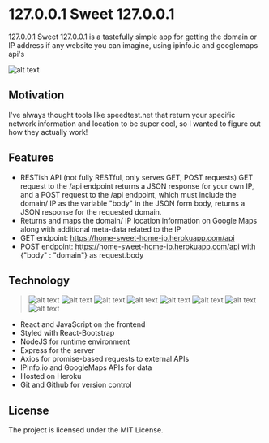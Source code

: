 # 127.0.0.1 Sweet 127.0.0.1

127.0.0.1 Sweet 127.0.0.1 is a tastefully simple app for getting the domain or IP address if any website you can imagine, using ipinfo.io and googlemaps api's

![alt text](https://github.com/MrRyanFloyd/home-sweet-127.0.0.1/tree/master/client/src/assets/home-sweet-home-desktop.png)

## Motivation

I've always thought tools like speedtest.net that return your specific network information and location to be super cool, so I wanted to figure out how they actually work!

## Features

- RESTish API (not fully RESTful, only serves GET, POST requests) GET request to the /api endpoint returns a JSON response for your own IP, and a POST request to the /api endpoint, which must include the domain/ IP as the variable "body" in the JSON form body, returns a JSON response for the requested domain.
- Returns and maps the domain/ IP location information on Google Maps along with additional meta-data related to the IP
- GET endpoint: https://home-sweet-home-ip.herokuapp.com/api
- POST endpoint: https://home-sweet-home-ip.herokuapp.com/api with {"body" : "domain"} as request.body

## Technology

> ![alt text](https://github.com/MrRyanFloyd/home-sweet-127.0.0.1/tree/master/client/src/assets/react.svg) ![alt text](https://github.com/MrRyanFloyd/home-sweet-127.0.0.1/tree/master/client/src/assets/react-bootstrap.png) ![alt text](https://github.com/MrRyanFloyd/home-sweet-127.0.0.1/tree/master/client/src/assets/node.svg) ![alt text](https://github.com/MrRyanFloyd/home-sweet-127.0.0.1/tree/master/client/src/assets/js.svg) ![alt text](https://github.com/MrRyanFloyd/home-sweet-127.0.0.1/tree/master/client/src/assets/ex.svg) ![alt text](https://github.com/MrRyanFloyd/home-sweet-127.0.0.1/tree/master/client/src/assets/ex.svg) ![alt text](https://github.com/MrRyanFloyd/home-sweet-127.0.0.1/tree/master/client/src/assets/heroku.svg) ![alt text](https://github.com/MrRyanFloyd/home-sweet-127.0.0.1/tree/master/client/src/assets/maps.png)

- React and JavaScript on the frontend
- Styled with React-Bootstrap
- NodeJS for runtime environment
- Express for the server
- Axios for promise-based requests to external APIs
- IPInfo.io and GoogleMaps APIs for data
- Hosted on Heroku
- Git and Github for version control

## License

The project is licensed under the MIT License.
